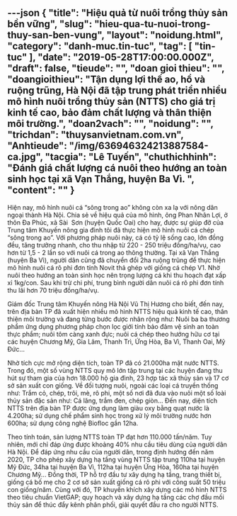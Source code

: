 ---json
{
    "title": "Hiệu quả từ nuôi trồng thủy sản bền vững",
    "slug": "hieu-qua-tu-nuoi-trong-thuy-san-ben-vung",
    "layout": "noidung.html",
    "category": "danh-muc.tin-tuc",
    "tag": [
        "tin-tuc"
    ],
    "date": "2019-05-28T17:00:00.000Z",
    "draft": false,
    "tieude": "",
    "doan gioi thieu": "",
    "doangioithieu": "Tận dụng lợi thế ao, hồ và ruộng trũng, Hà Nội đã tập trung phát triển nhiều mô hình nuôi trồng thủy sản (NTTS) cho giá trị kinh tế cao, bảo đảm chất lượng và thân thiện môi trường.",
    "doan2vach": "",
    "noidung": "",
    "trichdan": "thuysanvietnam.com.vn",
    "Anhtieude": "/img/636946324213887584-ca.jpg",
    "tacgia": "Lê Tuyến",
    "chuthichhinh": "Đánh giá chất lượng cá nuôi theo hướng an toàn sinh học tại xã Vạn Thắng, huyện Ba Vì. ",
    "__content__": ""
}
---
<p>Hiện nay, m&ocirc; h&igrave;nh nu&ocirc;i c&aacute; &ldquo;s&ocirc;ng trong ao&rdquo; kh&ocirc;ng c&ograve;n xa lạ với n&ocirc;ng d&acirc;n ngoại th&agrave;nh H&agrave; Nội. Chia sẻ về hiệu quả của m&ocirc; h&igrave;nh, &ocirc;ng Phan Nh&acirc;n Lợi, ở th&ocirc;n Đa Ph&uacute;c, x&atilde; S&agrave;i&nbsp; Sơn (huyện Quốc Oai) cho hay, được sự gi&uacute;p đỡ của Trung t&acirc;m Khuyến n&ocirc;ng gia đ&igrave;nh t&ocirc;i đ&atilde; thực hiện m&ocirc; h&igrave;nh nu&ocirc;i c&aacute; ch&eacute;p &ldquo;s&ocirc;ng trong ao&rdquo;. Với phương ph&aacute;p nu&ocirc;i n&agrave;y, c&aacute; c&oacute; tỷ lệ sống cao, lớn đồng đều, tăng trưởng nhanh, cho thu nhập từ 220 - 250 triệu đồng/ha/vụ, cao hơn từ 1,5 - 2 lần so với nu&ocirc;i c&aacute; trong ao th&ocirc;ng thường. Tại x&atilde; Vạn Thắng (huyện Ba V&igrave;), người d&acirc;n cũng đ&atilde; chuyển đổi 2ha ruộng trũng để thực hiện m&ocirc; h&igrave;nh nu&ocirc;i c&aacute; r&ocirc; phi đơn t&iacute;nh Novit thả gh&eacute;p với giống c&aacute; ch&eacute;p V1. Nhờ nu&ocirc;i theo hướng an to&agrave;n sinh học n&ecirc;n trọng lượng c&aacute; khi thu hoạch đạt xấp xỉ 1kg/con. Sau khi trừ chi ph&iacute;, trung b&igrave;nh người d&acirc;n nu&ocirc;i c&aacute; r&ocirc; phi đơn t&iacute;nh thu l&atilde;i hơn 70 triệu đồng/ha/vụ.</p>

<p>Gi&aacute;m đốc Trung t&acirc;m Khuyến n&ocirc;ng H&agrave; Nội Vũ Thị Hương cho biết, đến nay, tr&ecirc;n địa b&agrave;n TP đ&atilde; xuất hiện nhiều m&ocirc; h&igrave;nh NTTS hiệu quả kinh tế cao, th&acirc;n thiện m&ocirc;i trường v&agrave; đang từng bước được nh&acirc;n rộng như: Nu&ocirc;i ba ba thương phẩm ứng dụng phương ph&aacute;p chọn lọc giới t&iacute;nh bảo đảm vệ sinh an to&agrave;n thực phẩm; nu&ocirc;i t&ocirc;m c&agrave;ng xanh đực; nu&ocirc;i c&aacute; ch&eacute;p theo hướng hữu cơ tại c&aacute;c huyện Chương Mỹ, Gia L&acirc;m, Thanh Tr&igrave;, Ứng H&ograve;a, Ba V&igrave;, Thanh Oai, Mỹ Đức...</p>

<p>Nhờ t&iacute;ch cực mở rộng diện t&iacute;ch, to&agrave;n TP đ&atilde; c&oacute; 21.000ha mặt nước NTTS. Trong đ&oacute;, một số v&ugrave;ng NTTS quy m&ocirc; lớn tập trung tại c&aacute;c huyện đang thu h&uacute;t sự tham gia của hơn 18.000 hộ gia đ&igrave;nh, 23 hợp t&aacute;c x&atilde; thủy sản v&agrave; 17 cơ sở sản xuất con giống. Về đối tượng nu&ocirc;i, ngo&agrave;i c&aacute;c loại c&aacute; truyền thống như: Trắm cỏ, ch&eacute;p, tr&ocirc;i, m&egrave;, r&ocirc; phi, một số nơi đ&atilde; đưa v&agrave;o nu&ocirc;i một số lo&agrave;i thủy sản đặc sản như: C&aacute; lăng, trắm đen, ch&eacute;p gi&ograve;n... Đến nay, diện t&iacute;ch NTTS tr&ecirc;n địa b&agrave;n TP được ứng dụng l&agrave;m gi&agrave;u oxy bằng quạt nước l&agrave; 4.200ha; sử dụng chế phẩm sinh học trong xử l&yacute; m&ocirc;i trường nước hơn 600ha; sử dụng c&ocirc;ng nghệ Biofloc gần 12ha.</p>

<p>Theo t&iacute;nh to&aacute;n, sản lượng NTTS to&agrave;n TP đạt hơn 110.000 tấn/năm. Tuy nhi&ecirc;n, mới chỉ đ&aacute;p ứng được khoảng 40% nhu cầu ti&ecirc;u d&ugrave;ng của người d&acirc;n H&agrave; Nội. Để đ&aacute;p ứng nhu cầu của người d&acirc;n, trong định hướng đến năm 2020, TP cho ph&eacute;p x&acirc;y dựng hạ tầng v&ugrave;ng NTTS tập trung 110ha tại huyện Mỹ Đức, 34ha tại huyện Ba V&igrave;, 112ha tại huyện Ứng H&ograve;a, 160ha tại huyện Chương Mỹ... Đồng thời, TP hỗ trợ đầu tư x&acirc;y dựng hạ tầng, trang thiết bị, giống c&aacute; bố mẹ cho 2 cơ sở sản xuất giống c&aacute; r&ocirc; phi với c&ocirc;ng suất 50 triệu con giống/năm. C&ugrave;ng với đ&oacute;, TP khuyến kh&iacute;ch x&acirc;y dựng c&aacute;c m&ocirc; h&igrave;nh NTTS theo ti&ecirc;u chuẩn VietGAP; quy hoạch v&agrave; x&acirc;y dựng hạ tầng c&aacute;c chợ đầu mối thủy sản để th&uacute;c đẩy k&ecirc;nh ph&acirc;n phối, giải quyết đầu ra cho người NTTS.</p>
